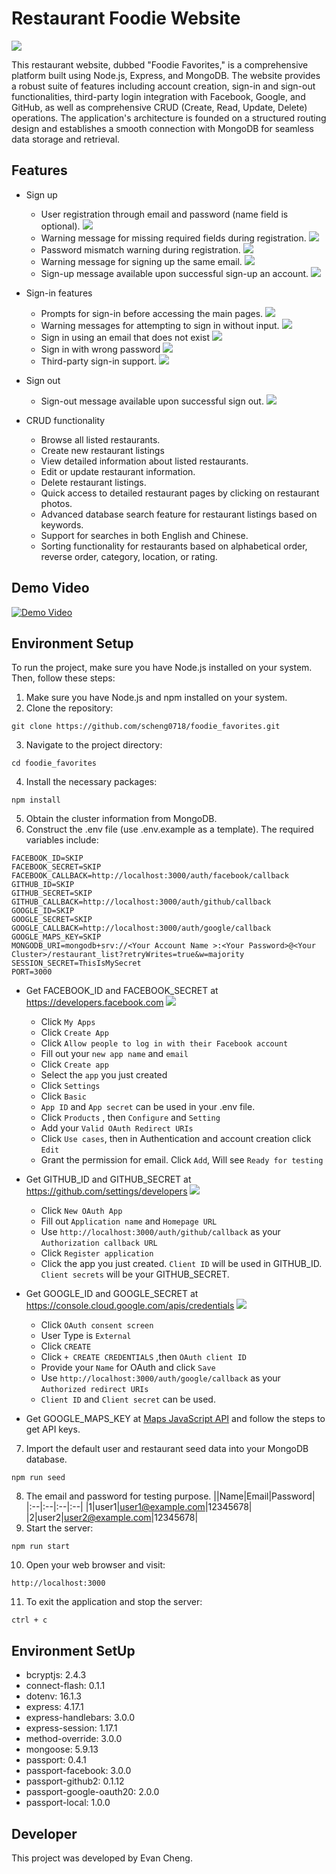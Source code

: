 # Restaurant Foodie Website

![](./screenshots/main_page.png)

This restaurant website, dubbed "Foodie Favorites," is a comprehensive platform built using Node.js, Express, and MongoDB. The website provides a robust suite of features including account creation, sign-in and sign-out functionalities, third-party login integration with Facebook, Google, and GitHub, as well as comprehensive CRUD (Create, Read, Update, Delete) operations. The application's architecture is founded on a structured routing design and establishes a smooth connection with MongoDB for seamless data storage and retrieval.

## Features

- Sign up
  - User registration through email and password (name field is optional).
  ![](./screenshots/sign_up.png)
  - Warning message for missing required fields during registration.
  ![](./screenshots/sign_up_required.png)
  - Password mismatch warning during registration. 
  ![](./screenshots/sign_up_mismatch.png)
  - Warning message for signing up the same email.
  ![](./screenshots/sign_up_registerd.png)
  - Sign-up message available upon successful sign-up an account. 
  ![](./screenshots/sign_up_success.png)
  
- Sign-in features 
  - Prompts for sign-in before accessing the main pages. 
  ![](./screenshots/sign-in_first.png)
  - Warning messages for attempting to sign in without input.
  ![](./screenshots/sign_in_warning.png)
  - Sign in using an email that does not exist
  ![](./screenshots/sign_in_fails.png)
  - Sign in with wrong password
  ![](./screenshots/sign_in_wrong_password.png)
  - Third-party sign-in support.
  ![](./screenshots/third-party_sign_in.png)

- Sign out
  - Sign-out message available upon successful sign out.
  ![](./screenshots/sign_out.png)

- CRUD functionality
  - Browse all listed restaurants.
  - Create new restaurant listings
  - View detailed information about listed restaurants.
  - Edit or update restaurant information.
  - Delete restaurant listings.
  - Quick access to detailed restaurant pages by clicking on restaurant photos.
  - Advanced database search feature for restaurant listings based on keywords.
  - Support for searches in both English and Chinese.
  - Sorting functionality for restaurants based on alphabetical order, reverse order, category, location, or rating.

## Demo Video
[![Demo Video](http://img.youtube.com/vi/DVJOFbQfvtA/0.jpg)](https://youtu.be/DVJOFbQfvtA)

## Environment Setup

To run the project, make sure you have Node.js installed on your system. Then, follow these steps:

1. Make sure you have Node.js and npm installed on your system.
2. Clone the repository:
```
git clone https://github.com/scheng0718/foodie_favorites.git
```
3. Navigate to the project directory: 
```
cd foodie_favorites
```
4. Install the necessary packages: 
```
npm install
```
5. Obtain the cluster information from MongoDB. 
6. Construct the .env file (use .env.example as a template). The required variables include:
```
FACEBOOK_ID=SKIP
FACEBOOK_SECRET=SKIP
FACEBOOK_CALLBACK=http://localhost:3000/auth/facebook/callback
GITHUB_ID=SKIP
GITHUB_SECRET=SKIP
GITHUB_CALLBACK=http://localhost:3000/auth/github/callback
GOOGLE_ID=SKIP
GOOGLE_SECRET=SKIP
GOOGLE_CALLBACK=http://localhost:3000/auth/google/callback
GOOGLE_MAPS_KEY=SKIP
MONGODB_URI=mongodb+srv://<Your Account Name >:<Your Password>@<Your Cluster>/restaurant_list?retryWrites=true&w=majority
SESSION_SECRET=ThisIsMySecret
PORT=3000
```

- Get FACEBOOK_ID and FACEBOOK_SECRET at https://developers.facebook.com
  ![](./screenshots/facebook_login.png)
  - Click ``My Apps`` 
  - Click ``Create App``
  - Click ``Allow people to log in with their Facebook account``
  - Fill out your ``new app name`` and ``email`` 
  - Click ``Create app`` 
  - Select the ``app`` you just created 
  - Click ``Settings``
  - Click ``Basic``
  - ``App ID`` and ``App secret`` can be used in your .env file. 
  - Click ``Products`` , then ``Configure`` and ``Setting`` 
  - Add your ``Valid OAuth Redirect URIs``
  - Click ``Use cases``, then in Authentication and account creation click ``Edit``
  - Grant the permission for email. Click ``Add``, Will see ``Ready for testing``

- Get GITHUB_ID and GITHUB_SECRET at https://github.com/settings/developers
  ![](./screenshots/github_login.png)
  - Click ``New OAuth App``
  - Fill out ``Application name`` and ``Homepage URL``
  - Use ``http://localhost:3000/auth/github/callback`` as your ``Authorization callback URL``
  - Click ``Register application``
  - Click the app you just created. ``Client ID`` will be used in GITHUB_ID. ``Client secrets`` will be your GITHUB_SECRET.

- Get GOOGLE_ID and GOOGLE_SECRET at https://console.cloud.google.com/apis/credentials
  ![](./screenshots/google_login.png)
  - Click ``OAuth consent screen`` 
  - User Type is ``External`` 
  - Click ``CREATE`` 
  - Click ``+ CREATE CREDENTIALS`` ,then ``OAuth client ID`` 
  - Provide your ``Name`` for OAuth and click ``Save``
  - Use ``http://localhost:3000/auth/google/callback`` as your ``Authorized redirect URIs``
  - ``Client ID`` and ``Client secret`` can be used. 

- Get GOOGLE_MAPS_KEY at [Maps JavaScript API](https://developers.google.com/maps/documentation/javascript/overview?hl=zh-tw) and follow the steps to get API keys.  

7. Import the default user and restaurant seed data into your MongoDB database.
```
npm run seed
```
8. The email and password for testing purpose.
    ||Name|Email|Password|
    |:--|:--|:--|:--|
    |1|user1|user1@example.com|12345678|
    |2|user2|user2@example.com|12345678|
9. Start the server: 
```
npm run start
```
10. Open your web browser and visit: 
```
http://localhost:3000
```
11. To exit the application and stop the server: 
```
ctrl + c
```

## Environment SetUp

- bcryptjs: 2.4.3
- connect-flash: 0.1.1
- dotenv: 16.1.3
- express: 4.17.1
- express-handlebars: 3.0.0
- express-session: 1.17.1
- method-override: 3.0.0
- mongoose: 5.9.13
- passport: 0.4.1
- passport-facebook: 3.0.0
- passport-github2: 0.1.12
- passport-google-oauth20: 2.0.0
- passport-local: 1.0.0


## Developer

This project was developed by Evan Cheng.

